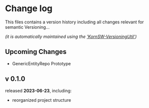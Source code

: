 # Change log
This files contains a version history including all changes relevant for semantic Versioning...

*(it is automatically maintained using the ['KornSW-VersioningUtil'](https://github.com/KornSW/VersioningUtil))*




## Upcoming Changes

 - GenericEntityRepo Prototype



## v 0.1.0
released **2023-06-23**, including:
 - reorganized project structure



